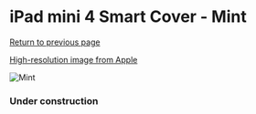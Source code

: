 # iPad mini 4 Smart Cover - Mint

[Return to previous page](/ipad_mini4)

[High-resolution image from Apple](https://store.storeimages.cdn-apple.com/8756/as-images.apple.com/is/MMJV2?wid=4500&hei=4500&fmt=png)

<div style="width: 384px"><img src="/everysource/MMJV2.png" alt="Mint"></div>

### Under construction
